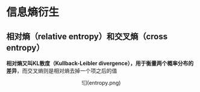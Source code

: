 # 信息熵衍生  
## 相对熵（relative entropy）和交叉熵（cross entropy）
**相对熵又叫KL散度（Kullback-Leibler divergence），用于衡量两个概率分布的差异**，而交叉熵则是相对熵去掉一个项之后的值  
<div align=center>![](entropy.png)

